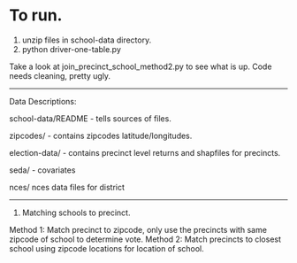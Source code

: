 #  To run.

1) unzip files in school-data directory.
2) python driver-one-table.py

Take a look at join_precinct_school_method2.py to 
see what is up. Code needs cleaning, pretty ugly.


------------------

Data Descriptions:

 school-data/README  - tells sources of files.
 
 zipcodes/   - contains zipcodes latitude/longitudes.

 election-data/   - contains precinct level returns and shapfiles for precincts.

 seda/  - covariates 
 
 nces/  nces data files for district


--------------------------------

1) Matching schools to precinct.

  Method 1:  Match precinct to zipcode, only use the precincts with same zipcode of school to determine vote.
  Method 2:  Match precincts to closest school using zipcode locations for location of school.
